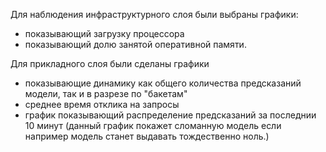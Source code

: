  Для наблюдения инфраструктурного слоя были выбраны графики:
  - показывающий загрузку процессора
  - показывающий долю занятой оперативной памяти.
 
 Для прикладного слоя были сделаны графики 
  - показывающие динамику как общего количества предсказаний модели, так и в разрезе по "бакетам"
  - среднее время отклика на запросы
  - график показывающий распределение предсказаний за последнии 10 минут (данный график покажет сломанную модель если например модель станет выдавать тождественно ноль.)